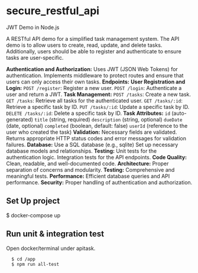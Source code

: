 # secure_restful_api

JWT Demo in Node.js

A RESTful API demo for a simplified task management system. The API demo is to allow users to create, read, update, and delete tasks. Additionally, users should be able to register and authenticate to ensure tasks are user-specific.

**Authentication and Authorization:**
Uses JWT (JSON Web Tokens) for authentication.
Implements middleware to protect routes and ensure that users can only access their own tasks.
**Endpoints:**
**User Registration and Login:**
`POST /register`: Register a new user.
`POST /login`: Authenticate a user and return a JWT.
**Task Management:**
`POST /tasks`: Create a new task.
`GET /tasks`: Retrieve all tasks for the authenticated user.
`GET /tasks/:id`: Retrieve a specific task by ID.
`PUT /tasks/:id`: Update a specific task by ID.
`DELETE /tasks/:id`: Delete a specific task by ID.
**Task Attributes:**
`id` (auto-generated)
`title` (string, required)
`description` (string, optional)
`dueDate` (date, optional)
`completed` (boolean, default: false)
`userId` (reference to the user who created the task)
**Validation:**
Necessary fields are validated.
Returns appropriate HTTP status codes and error messages for validation failures.
**Database:**
Use a SQL database (e.g., sqlite)
Set up necessary database models and relationships.
**Testing:**
Unit tests for the authentication logic.
Integration tests for the API endpoints.
**Code Quality:** Clean, readable, and well-documented code.
**Architecture:** Proper separation of concerns and modularity.
**Testing:** Comprehensive and meaningful tests.
**Performance:** Efficient database queries and API performance.
**Security:** Proper handling of authentication and authorization.

## Set Up project

  $ docker-compose up

## Run unit & integration test

Open docker/terminal under apitask.

```bash
  $ cd /app
  $ npm run all-test
```
